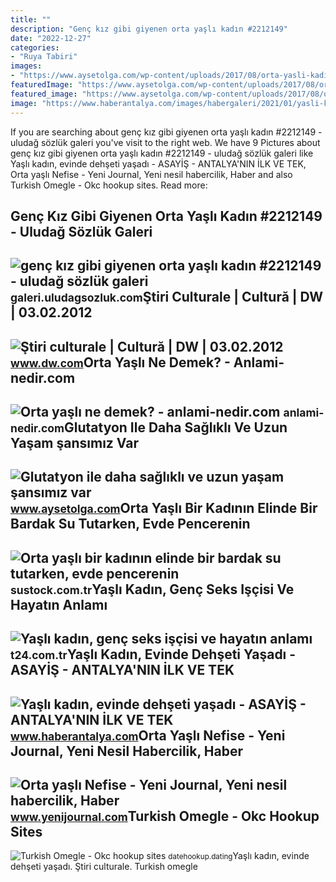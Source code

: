 ```yaml
---
title: ""
description: "Genç kız gibi giyenen orta yaşlı kadın #2212149"
date: "2022-12-27"
categories:
- "Ruya Tabiri"
images:
- "https://www.aysetolga.com/wp-content/uploads/2017/08/orta-yasli-kadin.jpg"
featuredImage: "https://www.aysetolga.com/wp-content/uploads/2017/08/orta-yasli-kadin.jpg"
featured_image: "https://www.aysetolga.com/wp-content/uploads/2017/08/orta-yasli-kadin.jpg"
image: "https://www.haberantalya.com/images/habergaleri/2021/01/yasli-kadin-evinde-dehseti-yasadi-87a29a714ad9-3.jpg"
---
```


If you are searching about genç kız gibi giyenen orta yaşlı kadın #2212149 - uludağ sözlük galeri you've visit to the right web. We have 9 Pictures about genç kız gibi giyenen orta yaşlı kadın #2212149 - uludağ sözlük galeri like Yaşlı kadın, evinde dehşeti yaşadı - ASAYİŞ - ANTALYA'NIN İLK VE TEK, Orta yaşlı Nefise - Yeni Journal, Yeni nesil habercilik, Haber and also Turkish Omegle - Okc hookup sites. Read more:

Genç Kız Gibi Giyenen Orta Yaşlı Kadın #2212149 - Uludağ Sözlük Galeri
----------------------------------------------------------------------

 ![genç kız gibi giyenen orta yaşlı kadın #2212149 - uludağ sözlük galeri](https://galeri14.uludagsozluk.com/787/genc-kiz-gibi-giyenen-orta-yasli-kadin_2212149.jpg) <small>galeri.uludagsozluk.com</small>Ştiri Culturale | Cultură | DW | 03.02.2012
-------------------------------------------

 ![Ştiri culturale | Cultură | DW | 03.02.2012](https://static.dw.com/image/1901698_5.jpg) <small>www.dw.com</small>Orta Yaşlı Ne Demek? - Anlami-nedir.com
---------------------------------------

 ![Orta yaşlı ne demek? - anlami-nedir.com](https://anlami-nedir.com/resimler/2/orta-yasli.jpg) <small>anlami-nedir.com</small>Glutatyon Ile Daha Sağlıklı Ve Uzun Yaşam şansımız Var
------------------------------------------------------

 ![Glutatyon ile daha sağlıklı ve uzun yaşam şansımız var](https://www.aysetolga.com/wp-content/uploads/2017/08/orta-yasli-kadin.jpg) <small>www.aysetolga.com</small>Orta Yaşlı Bir Kadının Elinde Bir Bardak Su Tutarken, Evde Pencerenin
---------------------------------------------------------------------

 ![Orta yaşlı bir kadının elinde bir bardak su tutarken, evde pencerenin](https://sustock.com.tr/wp-content/uploads/2022/10/orta-yasli-kadin-elinde-bardak-ile-pencereyi-izliyor-768x512.jpg) <small>sustock.com.tr</small>Yaşlı Kadın, Genç Seks Işçisi Ve Hayatın Anlamı
-----------------------------------------------

 ![Yaşlı kadın, genç seks işçisi ve hayatın anlamı](https://media-cdn.t24.com.tr/media/library/2022/10/1666167007703-ekran-resmi-2022-10-19-11.06) <small>t24.com.tr</small>Yaşlı Kadın, Evinde Dehşeti Yaşadı - ASAYİŞ - ANTALYA'NIN İLK VE TEK
--------------------------------------------------------------------

 ![Yaşlı kadın, evinde dehşeti yaşadı - ASAYİŞ - ANTALYA'NIN İLK VE TEK](https://www.haberantalya.com/images/habergaleri/2021/01/yasli-kadin-evinde-dehseti-yasadi-87a29a714ad9-3.jpg) <small>www.haberantalya.com</small>Orta Yaşlı Nefise - Yeni Journal, Yeni Nesil Habercilik, Haber
--------------------------------------------------------------

 ![Orta yaşlı Nefise - Yeni Journal, Yeni nesil habercilik, Haber](https://yenijournalcom.teimg.com/yenijournal-com/images/haberler/2021/07/orta_yasli_nefise_h1690_24303.jpeg) <small>www.yenijournal.com</small>Turkish Omegle - Okc Hookup Sites
---------------------------------

 ![Turkish Omegle - Okc hookup sites](https://pbs.twimg.com/profile_images/814510808529010692/_O0nnrAm.jpg) <small>datehookup.dating</small>Yaşlı kadın, evinde dehşeti yaşadı. Ştiri culturale. Turkish omegle
